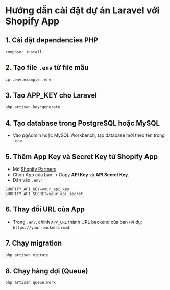 # Hướng dẫn cài đặt dự án Laravel với Shopify App

## 1. Cài đặt dependencies PHP
```bash
composer install
```

## 2. Tạo file `.env` từ file mẫu
```bash
cp .env.example .env
```

## 3. Tạo APP_KEY cho Laravel
```bash
php artisan key:generate
```

## 4. Tạo database trong PostgreSQL hoặc MySQL
- Vào pgAdmin hoặc MySQL Workbench, tạo database mới theo tên trong `.env`.

## 5. Thêm **App Key** và **Secret Key** từ Shopify App
- Mở [Shopify Partners](https://partners.shopify.com/)
- Chọn App của bạn → Copy **API Key** và **API Secret Key**.
- Dán vào `.env`:
```
SHOPIFY_API_KEY=your_api_key
SHOPIFY_API_SECRET=your_api_secret
```

## 6. Thay đổi URL của App
- Trong `.env`, chỉnh `APP_URL` thành URL backend của bạn (ví dụ: `https://your-backend.com`).

## 7. Chạy migration
```bash
php artisan migrate
```

## 8. Chạy hàng đợi (Queue)
```bash
php artisan queue:work
```
